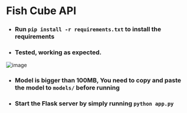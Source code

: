 # Fish Cube API

- ### Run `pip install -r requirements.txt` to install the requirements

- ### Tested, working as expected.

![image](https://github.com/JosephLahiru/fish-cube-api/assets/44818405/ff239d77-ab2c-4506-b8ba-b1d49fa386dc)

- ### Model is bigger than 100MB, You need to copy and paste the model to `models/` before running

- ### Start the Flask server by simply running `python app.py`

